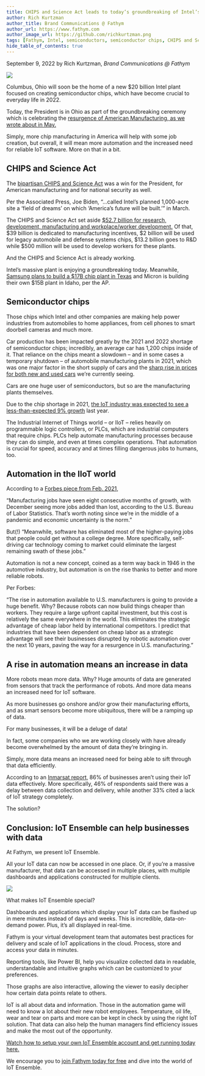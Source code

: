 ```yaml
---
title: CHIPS and Science Act leads to today’s groundbreaking of Intel’s $20B plant 
author: Rich Kurtzman
author_title: Brand Communications @ Fathym
author_url: https://www.fathym.com
author_image_url: https://github.com/richkurtzman.png
tags: [Fathym, Intel, semiconductors, semiconductor chips, CHIPS and Science Act, IoT, IIoT, IoT Ensemble, web development]
hide_table_of_contents: true
---
```


September 9, 2022 by Rich Kurtzman, _Brand Communications @ Fathym_

![](https://www.fathym.com/img/chipcloseup.png)

Columbus, Ohio will soon be the home of a new $20 billion Intel plant focused on creating semiconductor chips, which have become crucial to everyday life in 2022.  

Today, the President is in Ohio as part of the groundbreaking ceremony which is celebrating the [resurgence of American Manufacturing, as we wrote about in May.](https://www.fathym.com/blog/articles/2022/may/2022-05-17-american-manufacturing-resurgence) 

Simply, more chip manufacturing in America will help with some job creation, but overall, it will mean more automation and the increased need for reliable IoT software. More on that in a bit. 

## CHIPS and Science Act 

The [bipartisan CHIPS and Science Act](https://apnews.com/article/inflation-covid-science-technology-health-fdcb2db42f91dcdbdd844d6dd463f95a) was a win for the President, for American manufacturing and for national security as well.  

Per the Associated Press, Joe Biden, “...called Intel’s planned 1,000-acre site a ‘field of dreams’ on which ‘America’s future will be built.’” in March.  

The CHIPS and Science Act set aside [$52.7 billion for research, development, manufacturing and workplace/worker development.](https://connectedworld.com/will-the-new-chips-act-strengthen-supply-chains/) Of that, $39 billion is dedicated to manufacturing incentives, $2 billion will be used for legacy automobile and defense systems chips, $13.2 billion goes to R&D while $500 million will be used to develop workers for these plants. 

And the CHIPS and Science Act is already working.  

Intel’s massive plant is enjoying a groundbreaking today. Meanwhile, [Samsung plans to build a $17B chip plant in Texas](https://www.cnbc.com/2021/11/24/samsung-announces-17-billion-chip-plant-in-texas.html) and Micron is building their own $15B plant in Idaho, per the AP.  

## Semiconductor chips  

Those chips which Intel and other companies are making help power industries from automobiles to home appliances, from cell phones to smart doorbell cameras and much more. 

Car production has been impacted greatly by the 2021 and 2022 shortage of semiconductor chips; incredibly, an average car has 1,200 chips inside of it. That reliance on the chips meant a slowdown – and in some cases a temporary shutdown – of automobile manufacturing plants in 2021, which was one major factor in the short supply of cars and the [sharp rise in prices for both new and used cars](https://www.cars.com/articles/when-will-used-car-prices-drop-3-things-car-shoppers-should-know-446525/) we’re currently seeing. 

Cars are one huge user of semiconductors, but so are the manufacturing plants themselves.  

Due to the chip shortage in 2021, [the IoT industry was expected to see a less-than-expected 9% growth](https://www.korewireless.com/news/global-chip-shortage-of-2021-what-does-it-mean-for-iot#:~:text=The%20chip%20shortage%20means%20that,are%20expected%20to%20increase%20sharply.) last year.  

The Industrial Internet of Things world – or IIoT – relies heavily on programmable logic controllers, or PLCs, which are industrial computers that require chips. PLCs help automate manufacturing processes because they can do simple, and even at times complex operations. That automation is crucial for speed, accuracy and at times filling dangerous jobs to humans, too. 

## Automation in the IIoT world 

According to a [Forbes piece from Feb. 2021,](https://www.forbes.com/sites/forbesbusinesscouncil/2021/02/09/seven-reasons-why-us-manufacturing-is-on-the-rise/?sh=2c3354f95c0e) 

“Manufacturing jobs have seen eight consecutive months of growth, with December seeing more jobs added than lost, according to the U.S. Bureau of Labor Statistics. That’s worth noting since we’re in the middle of a pandemic and economic uncertainty is the norm.” 

But(!) “Meanwhile, software has eliminated most of the higher-paying jobs that people could get without a college degree. More specifically, self-driving car technology coming to market could eliminate the largest remaining swath of these jobs.” 

Automation is not a new concept, coined as a term way back in 1946 in the automotive industry, but automation is on the rise thanks to better and more reliable robots. 

Per Forbes: 

“The rise in automation available to U.S. manufacturers is going to provide a huge benefit. Why? Because robots can now build things cheaper than workers. They require a large upfront capital investment, but this cost is relatively the same everywhere in the world. This eliminates the strategic advantage of cheap labor held by international competitors. I predict that industries that have been dependent on cheap labor as a strategic advantage will see their businesses disrupted by robotic automation over the next 10 years, paving the way for a resurgence in U.S. manufacturing.” 

## A rise in automation means an increase in data 

More robots mean more data. Why? Huge amounts of data are generated from sensors that track the performance of robots. And more data means an increased need for IoT software. 

As more businesses go onshore and/or grow their manufacturing efforts, and as smart sensors become more ubiquitous, there will be a ramping up of data. 

For many businesses, it will be a deluge of data! 

In fact, some companies who we are working closely with have already become overwhelmed by the amount of data they’re bringing in. 

Simply, more data means an increased need for being able to sift through that data efficiently. 

According to an [Inmarsat report,](https://www.fathym.com/blog/articles/2022/may/2022-05-11-businesses-arent-using-iot-data) 86% of businesses aren’t using their IoT data effectively. More specifically, 46% of respondents said there was a delay between data collection and delivery, while another 33% cited a lack of IoT strategy completely. 

The solution? 

## Conclusion: IoT Ensemble can help businesses with data 

At Fathym, we present IoT Ensemble. 

All your IoT data can now be accessed in one place. Or, if you’re a massive manufacturer, that data can be accessed in multiple places, with multiple dashboards and applications constructed for multiple clients. 

![](https://www.fathym.com/img/iot-ensemble-dashboard.png)

What makes IoT Ensemble special? 

Dashboards and applications which display your IoT data can be flashed up in mere minutes instead of days and weeks. This is incredible, data-on-demand power. Plus, it’s all displayed in real-time. 

Fathym is your virtual development team that automates best practices for delivery and scale of IoT applications in the cloud. Process, store and access your data in minutes. 

Reporting tools, like Power BI, help you visualize collected data in readable, understandable and intuitive graphs which can be customized to your preferences. 

Those graphs are also interactive, allowing the viewer to easily decipher how certain data points relate to others. 

IoT is all about data and information. Those in the automation game will need to know a lot about their new robot employees. Temperature, oil life, wear and tear on parts and more can be kept in check by using the right IoT solution. That data can also help the human managers find efficiency issues and make the most out of the opportunity. 

[Watch how to setup your own IoT Ensemble account and get running today here.](https://www.fathym.com/blog/articles/2022/june/2022-06-30-watch-iot-ensemble-overview) 

We encourage you to [join Fathym today for free](https://www.fathym.com/iot/dashboard) and dive into the world of IoT Ensemble. 

 